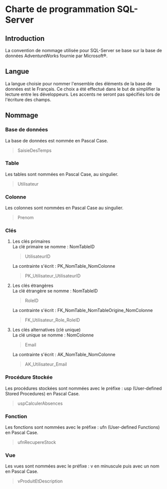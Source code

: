 # Charte de programmation SQL-Server 
## Introduction
La convention de nommage utilisée pour SQL-Server se base sur la base de données AdventureWorks fournie par Microsoft®.

## Langue
La langue choisie pour nommer l'ensemble des éléments de la base de données est le Français. Ce choix a été effectué dans le but de simplifier la lecture entre les développeurs. Les accents ne seront pas spécifiés lors de l'écriture des champs.

## Nommage
### Base de données
La base de données est nommée en Pascal Case.
> SaisieDesTemps

### Table
Les tables sont nommées en Pascal Case, au singulier.
> Utilisateur 

### Colonne
Les colonnes sont nommées en Pascal Case au singulier.
> Prenom 

### Clés
1. Les clés primaires  
   La clé primaire se nomme : NomTableID
   > UtilisateurID  

   La contrainte s'écrit : PK_NomTable_NomColonne  
   > PK_Utilisateur_UtilisateurID

2. Les clés étrangères  
   La clé étrangère se nomme : NomTableID
   > RoleID 
   
   La contrainte s'écrit : FK_NomTable_NomTableOrigine_NomColonne
   > FK_Utilisateur_Role_RoleID
3. Les clés alternatives (clé unique)  
   La clé unique se nomme : NomColonne 
   > Email 

   La contrainte s'écrit : AK_NomTable_NomColonne
   > AK_Utilisateur_Email

### Procédure Stockée
Les procédures stockées sont nommées avec le préfixe : usp (User-defined Stored Procedures) en Pascal Case.  
> uspCalculerAbsences 

### Fonction 
Les fonctions sont nommées avec le préfixe : ufn (User-defined Functions) en Pascal Case.  
> ufnRecupereStock 

### Vue 
Les vues sont nommées avec le préfixe : v en minuscule puis avec un nom en Pascal Case.  
> vProduitEtDescription
